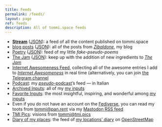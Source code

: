 ```yaml
---
title: Feeds
permalink: /feeds/
layout: page
ref: feeds
description: All of tommi.space feeds
---
```

- <a rel='alternate' href='/all.xml' type='application/rss+xml' title='All of Tommi’s overwhelmingness'>**Stream**</a> (<a href='/all.json' rel='alternate' type='application/json' title='All of Tommi’s overwhelmingness - JSON feed'>JSON</a>): a feed of all the content published on tommi.space
- <a title='Blog feed' href='/zibaldone.xml' type='application/atom+xml'>blog posts</a> (<a href='/zibaldone.json' title='Blog JSON feed' type='application/json'>JSON</a>): all of the posts from <cite lang='it'><a hreflang='en' href='/zibenglish' title='Zibaldone'>Zibaldone</a></cite>, my blog
- <a title='Poetry feed' href='/poetry.xml' hreflang='it' type='application/atom+xml'>Poetry</a> (<a href='/poetry.json' title='Poetry JSON feed' type='application/json' hreflang='it'>JSON</a>): feed of my little *fake-pseudo-poems*
- <a title='Notes feed' href='/jam.xml' type='application/atom+xml'>The Jam</a> (<a title='Notes JSON feed' href='/jam.json' type='application/json'>JSON</a>): keep up with the addition of new ingredients to <cite>[The Jam](/jam 'The Jam')</cite>
- <a href='/internet-awesomeness.xml' title='Internet Awesomeness feed' type='application/rss+xml'>Internet Awesomeness Feed</a>, collecting all of the awesome entries I add to <cite>[Internet Awesomeness](/internet-awesomeness 'Internet Awesomeness')</cite> in real time (alternatively, you can join [the Telegram channel](https://t.me/internet_awesomeness 'Internet Awesomeness on Telegram')
- <a title='Podcast feed' hreflang='it' href='https://sconnesso.link/@sconnesso/feed.xml' type='application/rss+xml'>Podcast</a>: my <a href='https://sconnesso.link' hreflang='it' lang='it' title='Sconnesso'>*pseudo*-podcast</a>’s feed — in Italian
- <a href='https://inputs.tommi.space/tommi/UnqUGNFzghX3pTU/archive.xml' type='application/rss+xml' title='Inputs Archive'>Archived Inputs</a>: all of my [my inputs](https://inputs.tommi.space 'Tommi’s inputs - Wallabag')
- <a href='https://inputs.tommi.space/tommi/UnqUGNFzghX3pTU/starred.xml' type='application/rss+xml' title='Favorite articles'>Favorite Inputs</a>: the most insightful, inspiring, and wonderful among [my inputs](https://inputs.tommi.space 'Tommi’s inputs - Wallabag')
- Even if you do not have an account on the [Fediverse](https://en.wikipedia.org/wiki/Fediverse 'Fediverse on Wikipedia'), you can read my toots from [tommi@pan.rent](https://pan.rent/@tommi 'Tommi’s profile on Pan') via my <a href='https://pan.rent/@tommi.rss' type='application/rss+xml' title='Tommi’s toots'>Mastodon RSS feed</a>
- <a href='https://tmi.pics/users/tommi.atom' type='application/atom+xml' title='Tommi’s pictures on tmi.pics'>TMI Pics</a>: visions from [tommi@tmi.pics](https://tmi.pics/tommi 'Tommi’s TMI Pics profile')
- <a href='https://osm.org/user/xplosionmind/diary/rss' type='application/rss+xml' title='Feed of xplosionmind’s OpenStreetMap diary'>Diary of my places</a>: the feed of [my locations’ diary](https://osm.org/user/xplosionmind/diary 'xplosionmind’s diary on OpenStreetMap') on [OpenStreetMap](https://osm.org 'OpenStreetMap')
